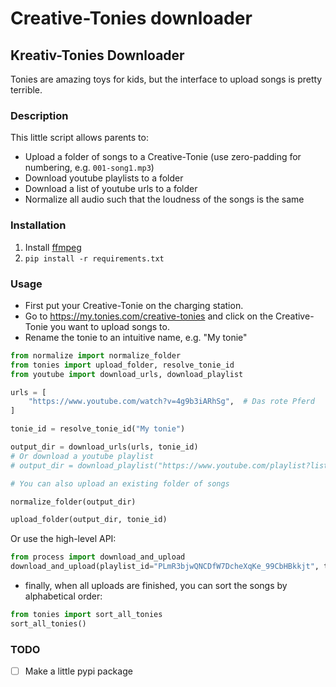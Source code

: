 # Creative-Tonies downloader
## Kreativ-Tonies Downloader

Tonies are amazing toys for kids, but the interface to upload songs is pretty terrible.

### Description
This little script allows parents to:
- Upload a folder of songs to a Creative-Tonie (use zero-padding for numbering, e.g. `001-song1.mp3`)
- Download youtube playlists to a folder
- Download a list of youtube urls to a folder
- Normalize all audio such that the loudness of the songs is the same

### Installation
1. Install [ffmpeg](https://ffmpeg.org/download.html)
2. `pip install -r requirements.txt`

### Usage
- First put your Creative-Tonie on the charging station. 
- Go to https://my.tonies.com/creative-tonies and click on the Creative-Tonie you want to upload songs to.
- Rename the tonie to an intuitive name, e.g. "My tonie"
```python
from normalize import normalize_folder
from tonies import upload_folder, resolve_tonie_id
from youtube import download_urls, download_playlist

urls = [
    "https://www.youtube.com/watch?v=4g9b3iARhSg",  # Das rote Pferd
]

tonie_id = resolve_tonie_id("My tonie")

output_dir = download_urls(urls, tonie_id)
# Or download a youtube playlist
# output_dir = download_playlist("https://www.youtube.com/playlist?list=PL8F4F9A1B2A4C3A3A", tonie_id)

# You can also upload an existing folder of songs

normalize_folder(output_dir)

upload_folder(output_dir, tonie_id)
```

Or use the high-level API:
```python
from process import download_and_upload
download_and_upload(playlist_id="PLmR3bjwQNCDfW7DcheXqKe_99CbHBkkjt", tonie_name="My tonie")
```

- finally, when all uploads are finished, you can sort the songs by alphabetical order:
```python
from tonies import sort_all_tonies
sort_all_tonies()
```

### TODO
- [ ] Make a little pypi package